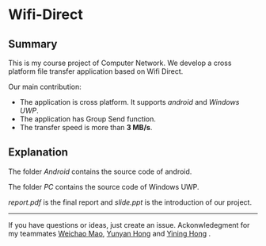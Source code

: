 # Wifi-Direct

## Summary

This is my course project of Computer Network. We develop a cross platform file transfer application based on Wifi Direct. 

Our main contribution:

  * The application is cross platform. It supports *android* and *Windows UWP*.
  * The application has Group Send function. 
  * The transfer speed is more than **3 MB/s**.

## Explanation

The folder *Android* contains the source code of android.

The folder *PC* contains the source code of Windows UWP.

*report.pdf* is the final report and *slide.ppt* is the introduction of our project.

---

If you have questions or ideas, just create an issue. Ackonwledegment for my teammates [Weichao Mao](https://github.com/xizeroplus), [Yunyan Hong]() and [Yining Hong]() .
